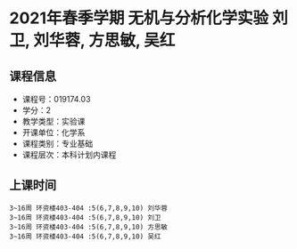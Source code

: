 # 2021年春季学期 无机与分析化学实验 刘卫, 刘华蓉, 方思敏, 吴红






## 课程信息

- 课程号：019174.03
- 学分：2
- 教学类型：实验课
- 开课单位：化学系
- 课程类别：专业基础
- 课程层次：本科计划内课程

## 上课时间

```
3~16周 环资楼403-404 :5(6,7,8,9,10) 刘华蓉
3~16周 环资楼403-404 :5(6,7,8,9,10) 刘卫
3~16周 环资楼403-404 :5(6,7,8,9,10) 方思敏
3~16周 环资楼403-404 :5(6,7,8,9,10) 吴红
```

